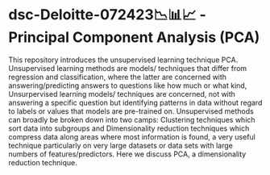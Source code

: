 # dsc-Deloitte-072423📉📊📈 - Principal Component Analysis (PCA)

This repository introduces the unsupervised learning technique PCA. Unsupervised learning methods are models/ techniques that differ from regression and classification, where the latter are concerned with answering/predicting answers to questions like how much or what kind, Unsurpervised learning models/ techniques are concerned, not with answering a specific question but identifying patterns in data without regard to labels or values that models are pre-trained on. Unsupervised methods can broadly be broken down into two camps: Clustering techniques which sort data into subgroups and Dimensionality reduction techniques which compress data along areas where most information is found, a very useful technique particularly on very large datasets or data sets with large numbers of features/predictors. Here we discuss PCA, a dimensionality reduction technique. 